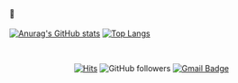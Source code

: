 #### 💛

[![Anurag's GitHub stats](https://github-readme-stats.vercel.app/api?username=sanhaa&count_private=true&show_icons=true)](https://github.com/anuraghazra/github-readme-stats)
[![Top Langs](https://github-readme-stats.vercel.app/api/top-langs/?username=sanhaa&layout=compact)](https://github.com/anuraghazra/github-readme-stats)


<br>

<div align="center"> 
	
[![Hits](https://hits.seeyoufarm.com/api/count/incr/badge.svg?url=https%3A%2F%2Fgithub.com%2Fsanhaa&count_bg=%232480FF&title_bg=%23535D74&icon=github.svg&icon_color=%23FFFAFA&title=+hits&edge_flat=false)](https://hits.seeyoufarm.com)
![GitHub followers](https://img.shields.io/github/followers/sanhaa?color=3A7DFA)
[![Gmail Badge](https://img.shields.io/badge/-Gmail-d14836?style=flat&logo=Gmail&logoColor=white&link=mailto:livia3609@gmail.com)](mailto:livia3609@gmail.com)

</div>
